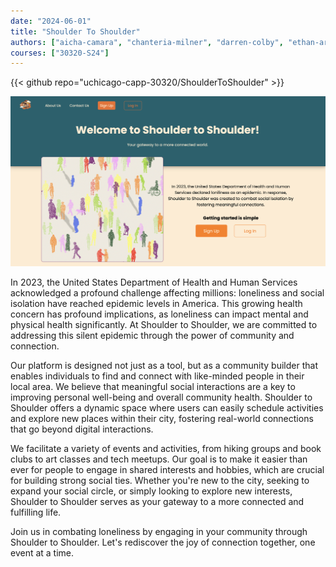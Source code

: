 ```yaml
---
date: "2024-06-01"
title: "Shoulder To Shoulder"
authors: ["aicha-camara", "chanteria-milner", "darren-colby", "ethan-arsht", "kate-habich", "sarah-walker"]
courses: ["30320-S24"]
---
```


{{< github repo="uchicago-capp-30320/ShoulderToShoulder" >}}

![](feature.png)

In 2023, the United States Department of Health and Human Services acknowledged a profound challenge affecting millions: loneliness and social isolation have reached epidemic levels in America. This growing health concern has profound implications, as loneliness can impact mental and physical health significantly. At Shoulder to Shoulder, we are committed to addressing this silent epidemic through the power of community and connection.

Our platform is designed not just as a tool, but as a community builder that enables individuals to find and connect with like-minded people in their local area. We believe that meaningful social interactions are a key to improving personal well-being and overall community health. Shoulder to Shoulder offers a dynamic space where users can easily schedule activities and explore new places within their city, fostering real-world connections that go beyond digital interactions.

We facilitate a variety of events and activities, from hiking groups and book clubs to art classes and tech meetups. Our goal is to make it easier than ever for people to engage in shared interests and hobbies, which are crucial for building strong social ties. Whether you're new to the city, seeking to expand your social circle, or simply looking to explore new interests, Shoulder to Shoulder serves as your gateway to a more connected and fulfilling life.

Join us in combating loneliness by engaging in your community through Shoulder to Shoulder. Let's rediscover the joy of connection together, one event at a time.
